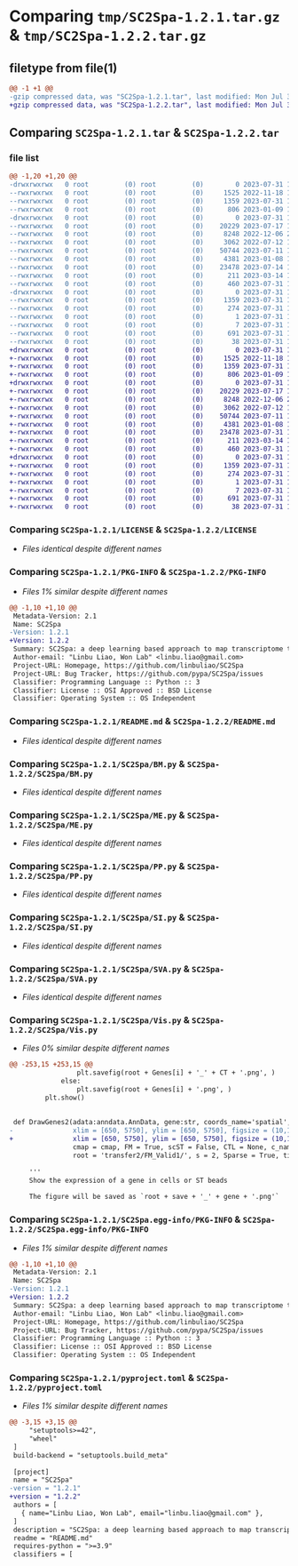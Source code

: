 # Comparing `tmp/SC2Spa-1.2.1.tar.gz` & `tmp/SC2Spa-1.2.2.tar.gz`

## filetype from file(1)

```diff
@@ -1 +1 @@
-gzip compressed data, was "SC2Spa-1.2.1.tar", last modified: Mon Jul 31 15:40:30 2023, max compression
+gzip compressed data, was "SC2Spa-1.2.2.tar", last modified: Mon Jul 31 15:49:56 2023, max compression
```

## Comparing `SC2Spa-1.2.1.tar` & `SC2Spa-1.2.2.tar`

### file list

```diff
@@ -1,20 +1,20 @@
-drwxrwxrwx   0 root         (0) root         (0)        0 2023-07-31 15:40:30.140468 SC2Spa-1.2.1/
--rwxrwxrwx   0 root         (0) root         (0)     1525 2022-11-18 16:54:51.000000 SC2Spa-1.2.1/LICENSE
--rwxrwxrwx   0 root         (0) root         (0)     1359 2023-07-31 15:40:30.139878 SC2Spa-1.2.1/PKG-INFO
--rwxrwxrwx   0 root         (0) root         (0)      806 2023-01-09 13:31:30.000000 SC2Spa-1.2.1/README.md
-drwxrwxrwx   0 root         (0) root         (0)        0 2023-07-31 15:40:30.135188 SC2Spa-1.2.1/SC2Spa/
--rwxrwxrwx   0 root         (0) root         (0)    20229 2023-07-17 14:46:02.000000 SC2Spa-1.2.1/SC2Spa/BM.py
--rwxrwxrwx   0 root         (0) root         (0)     8248 2022-12-06 20:19:48.000000 SC2Spa-1.2.1/SC2Spa/ME.py
--rwxrwxrwx   0 root         (0) root         (0)     3062 2022-07-12 15:41:45.000000 SC2Spa-1.2.1/SC2Spa/PP.py
--rwxrwxrwx   0 root         (0) root         (0)    50744 2023-07-11 14:10:24.000000 SC2Spa-1.2.1/SC2Spa/SI.py
--rwxrwxrwx   0 root         (0) root         (0)     4381 2023-01-08 16:28:45.000000 SC2Spa-1.2.1/SC2Spa/SVA.py
--rwxrwxrwx   0 root         (0) root         (0)    23478 2023-07-14 16:52:28.000000 SC2Spa-1.2.1/SC2Spa/Vis.py
--rwxrwxrwx   0 root         (0) root         (0)      211 2023-03-14 16:25:06.000000 SC2Spa-1.2.1/SC2Spa/__init__.py
--rwxrwxrwx   0 root         (0) root         (0)      460 2023-07-31 15:40:12.000000 SC2Spa-1.2.1/SC2Spa/__metadata__.py
-drwxrwxrwx   0 root         (0) root         (0)        0 2023-07-31 15:40:30.138794 SC2Spa-1.2.1/SC2Spa.egg-info/
--rwxrwxrwx   0 root         (0) root         (0)     1359 2023-07-31 15:40:30.000000 SC2Spa-1.2.1/SC2Spa.egg-info/PKG-INFO
--rwxrwxrwx   0 root         (0) root         (0)      274 2023-07-31 15:40:30.000000 SC2Spa-1.2.1/SC2Spa.egg-info/SOURCES.txt
--rwxrwxrwx   0 root         (0) root         (0)        1 2023-07-31 15:40:30.000000 SC2Spa-1.2.1/SC2Spa.egg-info/dependency_links.txt
--rwxrwxrwx   0 root         (0) root         (0)        7 2023-07-31 15:40:30.000000 SC2Spa-1.2.1/SC2Spa.egg-info/top_level.txt
--rwxrwxrwx   0 root         (0) root         (0)      691 2023-07-31 15:40:00.000000 SC2Spa-1.2.1/pyproject.toml
--rwxrwxrwx   0 root         (0) root         (0)       38 2023-07-31 15:40:30.140691 SC2Spa-1.2.1/setup.cfg
+drwxrwxrwx   0 root         (0) root         (0)        0 2023-07-31 15:49:56.431387 SC2Spa-1.2.2/
+-rwxrwxrwx   0 root         (0) root         (0)     1525 2022-11-18 16:54:51.000000 SC2Spa-1.2.2/LICENSE
+-rwxrwxrwx   0 root         (0) root         (0)     1359 2023-07-31 15:49:56.430981 SC2Spa-1.2.2/PKG-INFO
+-rwxrwxrwx   0 root         (0) root         (0)      806 2023-01-09 13:31:30.000000 SC2Spa-1.2.2/README.md
+drwxrwxrwx   0 root         (0) root         (0)        0 2023-07-31 15:49:56.427482 SC2Spa-1.2.2/SC2Spa/
+-rwxrwxrwx   0 root         (0) root         (0)    20229 2023-07-17 14:46:02.000000 SC2Spa-1.2.2/SC2Spa/BM.py
+-rwxrwxrwx   0 root         (0) root         (0)     8248 2022-12-06 20:19:48.000000 SC2Spa-1.2.2/SC2Spa/ME.py
+-rwxrwxrwx   0 root         (0) root         (0)     3062 2022-07-12 15:41:45.000000 SC2Spa-1.2.2/SC2Spa/PP.py
+-rwxrwxrwx   0 root         (0) root         (0)    50744 2023-07-11 14:10:24.000000 SC2Spa-1.2.2/SC2Spa/SI.py
+-rwxrwxrwx   0 root         (0) root         (0)     4381 2023-01-08 16:28:45.000000 SC2Spa-1.2.2/SC2Spa/SVA.py
+-rwxrwxrwx   0 root         (0) root         (0)    23478 2023-07-31 15:48:59.000000 SC2Spa-1.2.2/SC2Spa/Vis.py
+-rwxrwxrwx   0 root         (0) root         (0)      211 2023-03-14 16:25:06.000000 SC2Spa-1.2.2/SC2Spa/__init__.py
+-rwxrwxrwx   0 root         (0) root         (0)      460 2023-07-31 15:49:40.000000 SC2Spa-1.2.2/SC2Spa/__metadata__.py
+drwxrwxrwx   0 root         (0) root         (0)        0 2023-07-31 15:49:56.430128 SC2Spa-1.2.2/SC2Spa.egg-info/
+-rwxrwxrwx   0 root         (0) root         (0)     1359 2023-07-31 15:49:56.000000 SC2Spa-1.2.2/SC2Spa.egg-info/PKG-INFO
+-rwxrwxrwx   0 root         (0) root         (0)      274 2023-07-31 15:49:56.000000 SC2Spa-1.2.2/SC2Spa.egg-info/SOURCES.txt
+-rwxrwxrwx   0 root         (0) root         (0)        1 2023-07-31 15:49:56.000000 SC2Spa-1.2.2/SC2Spa.egg-info/dependency_links.txt
+-rwxrwxrwx   0 root         (0) root         (0)        7 2023-07-31 15:49:56.000000 SC2Spa-1.2.2/SC2Spa.egg-info/top_level.txt
+-rwxrwxrwx   0 root         (0) root         (0)      691 2023-07-31 15:49:23.000000 SC2Spa-1.2.2/pyproject.toml
+-rwxrwxrwx   0 root         (0) root         (0)       38 2023-07-31 15:49:56.431561 SC2Spa-1.2.2/setup.cfg
```

### Comparing `SC2Spa-1.2.1/LICENSE` & `SC2Spa-1.2.2/LICENSE`

 * *Files identical despite different names*

### Comparing `SC2Spa-1.2.1/PKG-INFO` & `SC2Spa-1.2.2/PKG-INFO`

 * *Files 1% similar despite different names*

```diff
@@ -1,10 +1,10 @@
 Metadata-Version: 2.1
 Name: SC2Spa
-Version: 1.2.1
+Version: 1.2.2
 Summary: SC2Spa: a deep learning based approach to map transcriptome to spatial origins at cellular resolution
 Author-email: "Linbu Liao, Won Lab" <linbu.liao@gmail.com>
 Project-URL: Homepage, https://github.com/linbuliao/SC2Spa
 Project-URL: Bug Tracker, https://github.com/pypa/SC2Spa/issues
 Classifier: Programming Language :: Python :: 3
 Classifier: License :: OSI Approved :: BSD License
 Classifier: Operating System :: OS Independent
```

### Comparing `SC2Spa-1.2.1/README.md` & `SC2Spa-1.2.2/README.md`

 * *Files identical despite different names*

### Comparing `SC2Spa-1.2.1/SC2Spa/BM.py` & `SC2Spa-1.2.2/SC2Spa/BM.py`

 * *Files identical despite different names*

### Comparing `SC2Spa-1.2.1/SC2Spa/ME.py` & `SC2Spa-1.2.2/SC2Spa/ME.py`

 * *Files identical despite different names*

### Comparing `SC2Spa-1.2.1/SC2Spa/PP.py` & `SC2Spa-1.2.2/SC2Spa/PP.py`

 * *Files identical despite different names*

### Comparing `SC2Spa-1.2.1/SC2Spa/SI.py` & `SC2Spa-1.2.2/SC2Spa/SI.py`

 * *Files identical despite different names*

### Comparing `SC2Spa-1.2.1/SC2Spa/SVA.py` & `SC2Spa-1.2.2/SC2Spa/SVA.py`

 * *Files identical despite different names*

### Comparing `SC2Spa-1.2.1/SC2Spa/Vis.py` & `SC2Spa-1.2.2/SC2Spa/Vis.py`

 * *Files 0% similar despite different names*

```diff
@@ -253,15 +253,15 @@
                 plt.savefig(root + Genes[i] + '_' + CT + '.png', )
             else:
                 plt.savefig(root + Genes[i] + '.png', )
         plt.show()
 
 
 def DrawGenes2(adata:anndata.AnnData, gene:str, coords_name='spatial', lim = False,
-               xlim = [650, 5750], ylim = [650, 5750], figsize = (10,10), alpha = 0.7.
+               xlim = [650, 5750], ylim = [650, 5750], figsize = (10,10), alpha = 0.7,
                cmap = cmap, FM = True, scST = False, CTL = None, c_name = 'simp_name',
                root = 'transfer2/FM_Valid1/', s = 2, Sparse = True, title = False, save = None):
 
     '''
     Show the expression of a gene in cells or ST beads
 
     The figure will be saved as `root + save + '_' + gene + '.png'`
```

### Comparing `SC2Spa-1.2.1/SC2Spa.egg-info/PKG-INFO` & `SC2Spa-1.2.2/SC2Spa.egg-info/PKG-INFO`

 * *Files 1% similar despite different names*

```diff
@@ -1,10 +1,10 @@
 Metadata-Version: 2.1
 Name: SC2Spa
-Version: 1.2.1
+Version: 1.2.2
 Summary: SC2Spa: a deep learning based approach to map transcriptome to spatial origins at cellular resolution
 Author-email: "Linbu Liao, Won Lab" <linbu.liao@gmail.com>
 Project-URL: Homepage, https://github.com/linbuliao/SC2Spa
 Project-URL: Bug Tracker, https://github.com/pypa/SC2Spa/issues
 Classifier: Programming Language :: Python :: 3
 Classifier: License :: OSI Approved :: BSD License
 Classifier: Operating System :: OS Independent
```

### Comparing `SC2Spa-1.2.1/pyproject.toml` & `SC2Spa-1.2.2/pyproject.toml`

 * *Files 1% similar despite different names*

```diff
@@ -3,15 +3,15 @@
     "setuptools>=42",
     "wheel"
 ]
 build-backend = "setuptools.build_meta"
 
 [project]
 name = "SC2Spa"
-version = "1.2.1"
+version = "1.2.2"
 authors = [
   { name="Linbu Liao, Won Lab", email="linbu.liao@gmail.com" },
 ]
 description = "SC2Spa: a deep learning based approach to map transcriptome to spatial origins at cellular resolution"
 readme = "README.md"
 requires-python = ">=3.9"
 classifiers = [
```

